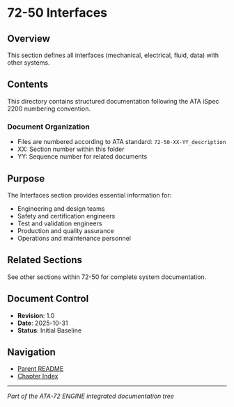 # 72-50 Interfaces

## Overview
This section defines all interfaces (mechanical, electrical, fluid, data) with other systems.

## Contents
This directory contains structured documentation following the ATA iSpec 2200 numbering convention.

### Document Organization
- Files are numbered according to ATA standard: `72-50-XX-YY_description`
- XX: Section number within this folder
- YY: Sequence number for related documents

## Purpose
The Interfaces section provides essential information for:
- Engineering and design teams
- Safety and certification engineers
- Test and validation engineers
- Production and quality assurance
- Operations and maintenance personnel

## Related Sections
See other sections within 72-50 for complete system documentation.

## Document Control
- **Revision**: 1.0
- **Date**: 2025-10-31
- **Status**: Initial Baseline

## Navigation
- [Parent README](../README.md)
- [Chapter Index](../../INDEX.md)

---
*Part of the ATA-72 ENGINE integrated documentation tree*
